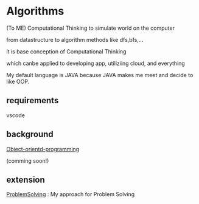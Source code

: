 # Algorithms
(To ME) Computational Thinking to simulate world on the computer

from datastructure to algorithm methods like dfs,bfs,...

it is base conception of Computational Thinking

which canbe applied to developing app, utiliziing cloud, and everything

My default language is JAVA
 because JAVA makes me meet and decide to like OOP.

## requirements
vscode

## background
[Object-orientd-programming]()

(comming soon!)

## extension
[ProblemSolving](https://github.com/devsacti/ProblemSolving) : My approach for Problem Solving